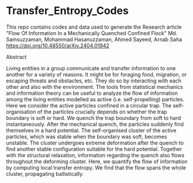 # Transfer_Entropy_Codes
This repo contains codes and data used to generate the Research article 
"Flow Of Information In a Mechanically Quenched Confined Flock"
Md. Samsuzzaman, Mohammad Hasanuzzaman, Ahmed Sayeed, Arnab Saha
https://doi.org/10.48550/arXiv.2404.01942

Abstract

 Living entities in a group communicate and transfer information to one another for a variety of reasons. It might be for foraging food, migration, or escaping threats and obstacles, etc. They do so by interacting with each other and also with the environment. The tools from statistical mechanics and information theory can be useful to analyze the flow of information among the living entities modelled as active (i.e. self-propelling) particles. Here we consider the active particles confined in a circular trap. The self-organisation of the particles crucially depends on whether the trap boundary is soft or hard. We quench the trap boundary from soft to hard instantaneously. After the mechanical quench, the particles suddenly find themselves in a hard potential. The self-organised cluster of the active particles, which was stable when the boundary was soft, becomes unstable. The cluster undergoes extreme deformation after the quench to find another stable configuration suitable for the hard potential. Together with the structural relaxation, information regarding the quench also flows throughout the deforming cluster. Here, we quantify the flow of information by computing local transfer entropy. We find that the flow spans the whole cluster, propagating ballistically.

